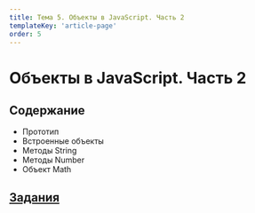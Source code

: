 ```yaml
---
title: Тема 5. Объекты в JavaScript. Часть 2
templateKey: 'article-page'
order: 5
---
```

# Объекты в JavaScript. Часть 2

## Содержание

-   <gatsby-link to="/externals/topic5_js-object-part2/js-object-part2#прототип">Прототип</gatsby-link>
-   <gatsby-link to="/externals/topic5_js-object-part2/js-object-part2#встроенные-объекты">Встроенные объекты</gatsby-link>
-   <gatsby-link to="/externals/topic5_js-object-part2/js-object-part2#методы-string">Методы String</gatsby-link>
-   <gatsby-link to="/externals/topic5_js-object-part2/js-object-part2#методы-number">Методы Number</gatsby-link>
-   <gatsby-link to="/externals/topic5_js-object-part2/js-object-part2#объект-math">Объект Math</gatsby-link>

## [Задания](https://github.com/WebPurple/external-courses/tree/master/src/ex4_js-objects-part2/README.md)
